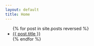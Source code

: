 ```yaml
---
layout: default
title: Home
---
```


<ul>
  {% for post in site.posts reversed %}
    <li>
      <a href="{{ site.baseurl }}{{ post.url }}">{{ post.title }}</a>
      <!--
      <p>Published on {{ post.date | date: "%B %d, %Y" }}</p>
      -->
    </li>
  {% endfor %}
</ul>